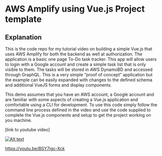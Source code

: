 # AWS Amplify using Vue.js Project template

## Explanation
This is the code repo for my tutorial video on building a simple Vue.js that uses AWS Amplify for both the backend as well at authorization.  The application is a basic one page To-Do task tracker.  This app will allow users to login with a Google account and create a simple task list that is only visible to them.  The tasks will be stored in AWS DynamoBD and accessed through GraphQL. This is a very simple “proof of concept” application but the example can be easily expanded with changes to the defined schema and additional VueJS forms and display components.  

This demo assumes that you have an AWS account, a Google account and are familiar with some aspects of creating a Vue.js application and comfortable using a CLI for development.  To use this code simply follow the command line process defined in the video and use the code supplied to complete the Vue.js components and setup to get the project working on you machine.

[link to youtube video]

[![Alt text](https://img.youtube.com/vi/BSY7igc-Xck/0.jpg)](https://www.youtube.com/watch?v=BSY7igc-Xck)

https://youtu.be/BSY7igc-Xck
